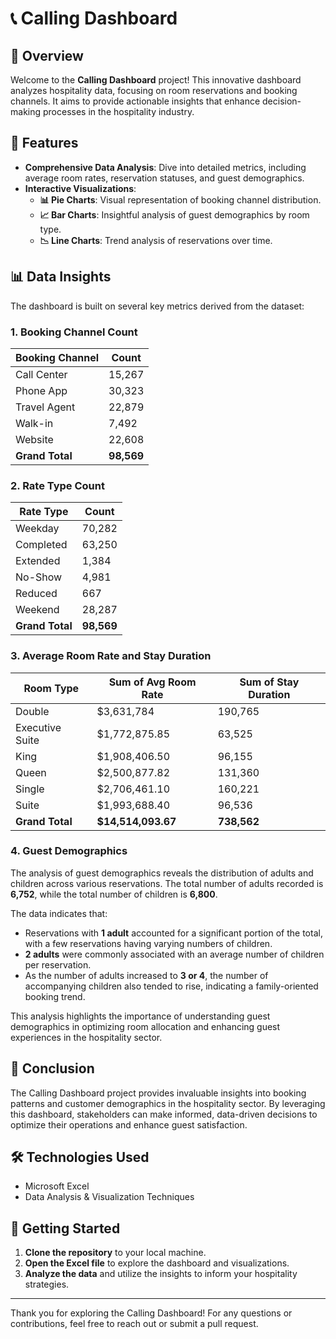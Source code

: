 # 📞 Calling Dashboard

## 🌟 Overview
Welcome to the **Calling Dashboard** project! This innovative dashboard analyzes hospitality data, focusing on room reservations and booking channels. It aims to provide actionable insights that enhance decision-making processes in the hospitality industry. 

## 🚀 Features
- **Comprehensive Data Analysis**: Dive into detailed metrics, including average room rates, reservation statuses, and guest demographics.
- **Interactive Visualizations**: 
  - **📊 Pie Charts**: Visual representation of booking channel distribution.
  - **📈 Bar Charts**: Insightful analysis of guest demographics by room type.
  - **📉 Line Charts**: Trend analysis of reservations over time.

## 📊 Data Insights
The dashboard is built on several key metrics derived from the dataset:

### 1. Booking Channel Count
| **Booking Channel** | **Count** |
|---------------------|-----------|
| Call Center         | 15,267    |
| Phone App           | 30,323    |
| Travel Agent        | 22,879    |
| Walk-in             | 7,492     |
| Website             | 22,608    |
| **Grand Total**     | **98,569**|

### 2. Rate Type Count
| **Rate Type** | **Count** |
|---------------|-----------|
| Weekday       | 70,282    |
| Completed     | 63,250    |
| Extended      | 1,384     |
| No-Show       | 4,981     |
| Reduced       | 667       |
| Weekend       | 28,287    |
| **Grand Total**| **98,569**|

### 3. Average Room Rate and Stay Duration
| **Room Type**     | **Sum of Avg Room Rate** | **Sum of Stay Duration** |
|-------------------|--------------------------|--------------------------|
| Double            | $3,631,784               | 190,765                  |
| Executive Suite   | $1,772,875.85            | 63,525                   |
| King              | $1,908,406.50            | 96,155                   |
| Queen             | $2,500,877.82            | 131,360                  |
| Single            | $2,706,461.10            | 160,221                  |
| Suite             | $1,993,688.40            | 96,536                   |
| **Grand Total**   | **$14,514,093.67**       | **738,562**              |

### 4. Guest Demographics


The analysis of guest demographics reveals the distribution of adults and children across various reservations. The total number of adults recorded is **6,752**, while the total number of children is **6,800**. 

The data indicates that:

- Reservations with **1 adult** accounted for a significant portion of the total, with a few reservations having varying numbers of children.
- **2 adults** were commonly associated with an average number of children per reservation.
- As the number of adults increased to **3 or 4**, the number of accompanying children also tended to rise, indicating a family-oriented booking trend.

This analysis highlights the importance of understanding guest demographics in optimizing room allocation and enhancing guest experiences in the hospitality sector.


## 🎉 Conclusion
The Calling Dashboard project provides invaluable insights into booking patterns and customer demographics in the hospitality sector. By leveraging this dashboard, stakeholders can make informed, data-driven decisions to optimize their operations and enhance guest satisfaction.

## 🛠️ Technologies Used
- Microsoft Excel
- Data Analysis & Visualization Techniques

## 🚀 Getting Started
1. **Clone the repository** to your local machine.
2. **Open the Excel file** to explore the dashboard and visualizations.
3. **Analyze the data** and utilize the insights to inform your hospitality strategies.

---

Thank you for exploring the Calling Dashboard! For any questions or contributions, feel free to reach out or submit a pull request.

